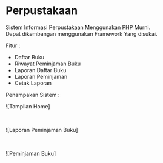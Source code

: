 # Perpustakaan
Sistem Informasi Perpustakaan Menggunakan PHP Murni. <br>
Dapat dikembangan menggunakan Framework Yang disukai.

Fitur :
- Daftar Buku
- Riwayat Peminjaman Buku
- Laporan Daftar Buku
- Laporan Peminjaman
- Cetak Laporan 

Penampakan Sistem :

![Tampilan Home]

<br>

![Laporan Peminjaman Buku]

<br>

![Peminjaman Buku]
